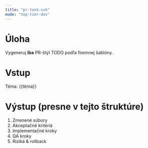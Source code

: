 ```yaml
---
title: "pr-task-svk"
mode: "top-tier-dev"
---
```


# Úloha

Vygeneruj **iba** PR-štýl TODO podľa firemnej šablóny.

# Vstup

Téma: {{téma}}

# Výstup (presne v tejto štruktúre)

1. Zmenené súbory
2. Akceptačné kritériá
3. Implementačné kroky
4. QA kroky
5. Riziká & rollback
